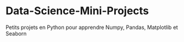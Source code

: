 # Data-Science-Mini-Projects
 Petits projets en Python pour apprendre Numpy, Pandas, Matplotlib et Seaborn
